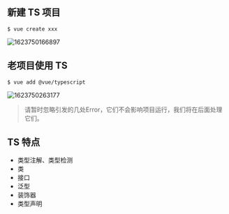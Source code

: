 ## 新建 TS 项目

```shell
$ vue create xxx
```

![1623750166897](C:\Users\Amd\AppData\Roaming\Typora\typora-user-images\1623750166897.png)



## 老项目使用 TS

```shell
$ vue add @vue/typescript
```

![1623750263177](C:\Users\Amd\AppData\Roaming\Typora\typora-user-images\1623750263177.png)

> 请暂时忽略引发的⼏处Error，它们不会影响项⽬运⾏，我们将在后⾯处理它们。





## TS 特点

+ 类型注解、类型检测
+ 类
+ 接⼝
+ 泛型
+ 装饰器
+ 类型声明